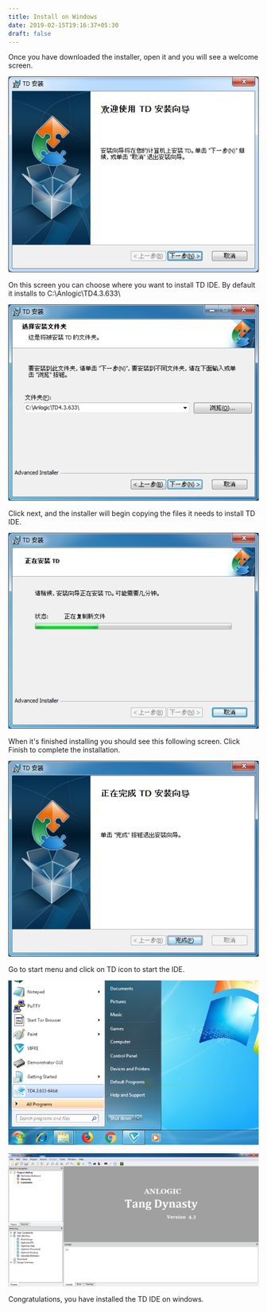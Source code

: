 ```yaml
---
title: Install on Windows
date: 2019-02-15T19:16:37+05:30
draft: false
---
```


Once you have downloaded the installer, open it and you will see a welcome screen.

![welcome](./images/a.png "Welcome screen")

On this screen you can choose where you want to install TD IDE. By default it installs to C:\Anlogic\TD4.3.633\

![Install location](./images/b.png "Install location")

Click next, and the installer will begin copying the files it needs to install TD IDE.

![Install process](./images/c.png "Install process")

When it's finished installing you should see this following screen. Click Finish to complete the installation.

![Install finish](./images/d.png "Install finish")

Go to start menu and click on TD icon to start the IDE.

![TD in Menu](./images/e.png "TD in Menu")

![TD IDE welcome screen](./images/f.png "TD IDE welcome screen")

Congratulations, you have installed the TD IDE on windows.